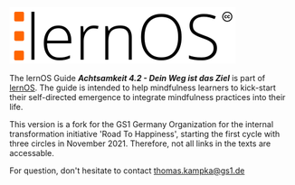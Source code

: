![](https://github.com/cogneon/lernos-core/blob/master/images/lernOS%20Logo/lernOS-logo-400px.png)

The lernOS Guide ***Achtsamkeit 4.2 - Dein Weg ist das Ziel*** is part of [lernOS](https://lernos.org). The guide is intended to help mindfulness learners to kick-start their self-directed emergence to integrate mindfulness practices into their life.

This version is a fork for the GS1 Germany Organization for the internal transformation initiative 'Road To Happiness', starting the first cycle with three circles in November 2021. Therefore, not all links in the texts are accessable.

For question, don't hesitate to contact thomas.kampka@gs1.de
